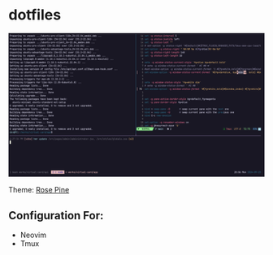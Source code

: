 # dotfiles
![Project preview](./preview.jpg)

Theme: [Rose Pine](https://github.com/rose-pine)

## Configuration For: 
- Neovim
- Tmux
